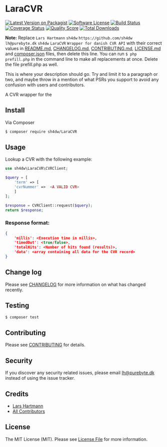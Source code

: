 # LaraCVR

[![Latest Version on Packagist][ico-version]][link-packagist]
[![Software License][ico-license]](LICENSE.md)
[![Build Status][ico-travis]][link-travis]
[![Coverage Status][ico-scrutinizer]][link-scrutinizer]
[![Quality Score][ico-code-quality]][link-code-quality]
[![Total Downloads][ico-downloads]][link-downloads]

**Note:** Replace ```Lars Hartmann``` ```sh4dw``` ```https://github.com/sh4dw``` ```lh@purebyte.dk``` ```sh4dw``` ```LaraCVR``` ```Wrapper for danish CVR API``` with their correct values in [README.md](README.md), [CHANGELOG.md](CHANGELOG.md), [CONTRIBUTING.md](CONTRIBUTING.md), [LICENSE.md](LICENSE.md) and [composer.json](composer.json) files, then delete this line. You can run `$ php prefill.php` in the command line to make all replacements at once. Delete the file prefill.php as well.

This is where your description should go. Try and limit it to a paragraph or two, and maybe throw in a mention of what
PSRs you support to avoid any confusion with users and contributors.

A CVR wrapper for the


## Install

Via Composer

``` bash
$ composer require sh4dw/LaraCVR
```

## Usage
Lookup a CVR with the following example:
``` php
use sh4dw\LaraCVR\CVRClient;

$query = [
    'term' => [
    'cvrNummer' =>  <A VALID CVR>
    ]
];

$response = CVRClient::request($query);
return $response;
```

### Response format:
``` json
{
    'millis': <Execution time in millis>,
    'timedOut': <true/false>,
    'totalHits': <Number of hits found (results)>,
    'data': <array containing all data for the CVR record>
}
```

## Change log

Please see [CHANGELOG](CHANGELOG.md) for more information on what has changed recently.

## Testing

``` bash
$ composer test
```

## Contributing

Please see [CONTRIBUTING](CONTRIBUTING.md) for details.

## Security

If you discover any security related issues, please email lh@purebyte.dk instead of using the issue tracker.

## Credits

- [Lars Hartmann][link-author]
- [All Contributors][link-contributors]

## License

The MIT License (MIT). Please see [License File](LICENSE.md) for more information.

[ico-version]: https://img.shields.io/packagist/v/sh4dw/LaraCVR.svg?style=flat-square
[ico-license]: https://img.shields.io/badge/license-MIT-brightgreen.svg?style=flat-square
[ico-travis]: https://img.shields.io/travis/sh4dw/LaraCVR/master.svg?style=flat-square
[ico-scrutinizer]: https://img.shields.io/scrutinizer/coverage/g/sh4dw/LaraCVR.svg?style=flat-square
[ico-code-quality]: https://img.shields.io/scrutinizer/g/sh4dw/LaraCVR.svg?style=flat-square
[ico-downloads]: https://img.shields.io/packagist/dt/sh4dw/LaraCVR.svg?style=flat-square

[link-packagist]: https://packagist.org/packages/sh4dw/LaraCVR
[link-travis]: https://travis-ci.org/sh4dw/LaraCVR
[link-scrutinizer]: https://scrutinizer-ci.com/g/sh4dw/LaraCVR/code-structure
[link-code-quality]: https://scrutinizer-ci.com/g/sh4dw/LaraCVR
[link-downloads]: https://packagist.org/packages/sh4dw/LaraCVR
[link-author]: https://github.com/sh4dw
[link-contributors]: ../../contributors
